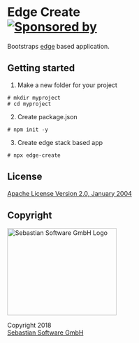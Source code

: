 # Edge Create<br/>[![Sponsored by][sponsor-img]][sponsor]

Bootstraps [edge] based application.

[edge]: https://github.com/sebastian-software/edge
[sponsor-img]: https://img.shields.io/badge/Sponsored%20by-Sebastian%20Software-692446.svg
[sponsor]: https://www.sebastian-software.de

## Getting started

1. Make a new folder for your project

```
# mkdir myproject
# cd myproject
```

2. Create package.json

```
# npm init -y
```

3. Create edge stack based app

```
# npx edge-create
```

## License

[Apache License Version 2.0, January 2004](license)

## Copyright

<img src="https://github.com/sebastian-software/edge/raw/master/assets/sebastiansoftware.png" alt="Sebastian Software GmbH Logo" width="250" height="200"/>

Copyright 2018<br/>[Sebastian Software GmbH](http://www.sebastian-software.de)
